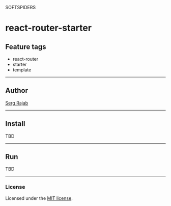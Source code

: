 SOFTSPIDERS

# react-router-starter

## Feature tags

- react-router
- starter
- template

---

## Author

[Serg Rajab](https://github.com/SergRajab)

---

## Install

TBD

---

## Run

TBD

---

### License

Licensed under the [MIT license](./LICENSE). 
